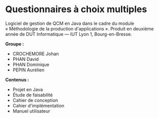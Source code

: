 # Questionnaires à choix multiples
Logiciel de gestion de QCM en Java dans le cadre du module « Méthodologie de la production d'applications ».
Produit en deuxième année de DUT Informatique — IUT Lyon 1, Bourg-en-Bresse.

**Groupe :**
* CROCHEMORE Johan
* PHAN David
* PHAN Dominique
* PEPIN Aurélien

**Contenus :**
* Projet en Java
* Étude de faisabilité
* Cahier de conception
* Cahier d'implémentation
* Manuel utilisateur
